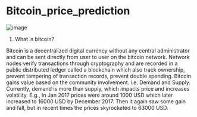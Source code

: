 # Bitcoin_price_prediction
![image](https://user-images.githubusercontent.com/84913669/152352908-9d13fecb-7d55-4ed5-98bf-843715748a66.png)
1. What is bitcoin?

Bitcoin is a decentralized digital currency without any central administrator and can be sent directly from user to user on the bitcoin network. Network nodes verify transactions through cryptography and are recorded in a public distributed ledger called a blockchain which also track ownership, prevent tampering of transaction records, prevent double spending.
Bitcoin gains value based on the community involvement. i.e. Demand and Supply. Currently, demand is more than supply, which impacts price and increases volatility. E.g., In Jan 2017 prices were around 1000 USD which later increased to 16000 USD by December 2017. Then it again saw some gain and fall, but in recent times the prices skyrocketed to 63000 USD.
